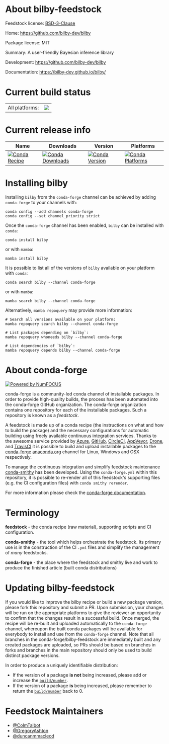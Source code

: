 About bilby-feedstock
=====================

Feedstock license: [BSD-3-Clause](https://github.com/conda-forge/bilby-feedstock/blob/main/LICENSE.txt)

Home: https://github.com/bilby-dev/bilby

Package license: MIT

Summary: A user-friendly Bayesian inference library

Development: https://github.com/bilby-dev/bilby

Documentation: https://bilby-dev.github.io/bilby/

Current build status
====================


<table><tr><td>All platforms:</td>
    <td>
      <a href="https://dev.azure.com/conda-forge/feedstock-builds/_build/latest?definitionId=2564&branchName=main">
        <img src="https://dev.azure.com/conda-forge/feedstock-builds/_apis/build/status/bilby-feedstock?branchName=main">
      </a>
    </td>
  </tr>
</table>

Current release info
====================

| Name | Downloads | Version | Platforms |
| --- | --- | --- | --- |
| [![Conda Recipe](https://img.shields.io/badge/recipe-bilby-green.svg)](https://anaconda.org/conda-forge/bilby) | [![Conda Downloads](https://img.shields.io/conda/dn/conda-forge/bilby.svg)](https://anaconda.org/conda-forge/bilby) | [![Conda Version](https://img.shields.io/conda/vn/conda-forge/bilby.svg)](https://anaconda.org/conda-forge/bilby) | [![Conda Platforms](https://img.shields.io/conda/pn/conda-forge/bilby.svg)](https://anaconda.org/conda-forge/bilby) |

Installing bilby
================

Installing `bilby` from the `conda-forge` channel can be achieved by adding `conda-forge` to your channels with:

```
conda config --add channels conda-forge
conda config --set channel_priority strict
```

Once the `conda-forge` channel has been enabled, `bilby` can be installed with `conda`:

```
conda install bilby
```

or with `mamba`:

```
mamba install bilby
```

It is possible to list all of the versions of `bilby` available on your platform with `conda`:

```
conda search bilby --channel conda-forge
```

or with `mamba`:

```
mamba search bilby --channel conda-forge
```

Alternatively, `mamba repoquery` may provide more information:

```
# Search all versions available on your platform:
mamba repoquery search bilby --channel conda-forge

# List packages depending on `bilby`:
mamba repoquery whoneeds bilby --channel conda-forge

# List dependencies of `bilby`:
mamba repoquery depends bilby --channel conda-forge
```


About conda-forge
=================

[![Powered by
NumFOCUS](https://img.shields.io/badge/powered%20by-NumFOCUS-orange.svg?style=flat&colorA=E1523D&colorB=007D8A)](https://numfocus.org)

conda-forge is a community-led conda channel of installable packages.
In order to provide high-quality builds, the process has been automated into the
conda-forge GitHub organization. The conda-forge organization contains one repository
for each of the installable packages. Such a repository is known as a *feedstock*.

A feedstock is made up of a conda recipe (the instructions on what and how to build
the package) and the necessary configurations for automatic building using freely
available continuous integration services. Thanks to the awesome service provided by
[Azure](https://azure.microsoft.com/en-us/services/devops/), [GitHub](https://github.com/),
[CircleCI](https://circleci.com/), [AppVeyor](https://www.appveyor.com/),
[Drone](https://cloud.drone.io/welcome), and [TravisCI](https://travis-ci.com/)
it is possible to build and upload installable packages to the
[conda-forge](https://anaconda.org/conda-forge) [anaconda.org](https://anaconda.org/)
channel for Linux, Windows and OSX respectively.

To manage the continuous integration and simplify feedstock maintenance
[conda-smithy](https://github.com/conda-forge/conda-smithy) has been developed.
Using the ``conda-forge.yml`` within this repository, it is possible to re-render all of
this feedstock's supporting files (e.g. the CI configuration files) with ``conda smithy rerender``.

For more information please check the [conda-forge documentation](https://conda-forge.org/docs/).

Terminology
===========

**feedstock** - the conda recipe (raw material), supporting scripts and CI configuration.

**conda-smithy** - the tool which helps orchestrate the feedstock.
                   Its primary use is in the construction of the CI ``.yml`` files
                   and simplify the management of *many* feedstocks.

**conda-forge** - the place where the feedstock and smithy live and work to
                  produce the finished article (built conda distributions)


Updating bilby-feedstock
========================

If you would like to improve the bilby recipe or build a new
package version, please fork this repository and submit a PR. Upon submission,
your changes will be run on the appropriate platforms to give the reviewer an
opportunity to confirm that the changes result in a successful build. Once
merged, the recipe will be re-built and uploaded automatically to the
`conda-forge` channel, whereupon the built conda packages will be available for
everybody to install and use from the `conda-forge` channel.
Note that all branches in the conda-forge/bilby-feedstock are
immediately built and any created packages are uploaded, so PRs should be based
on branches in forks and branches in the main repository should only be used to
build distinct package versions.

In order to produce a uniquely identifiable distribution:
 * If the version of a package **is not** being increased, please add or increase
   the [``build/number``](https://docs.conda.io/projects/conda-build/en/latest/resources/define-metadata.html#build-number-and-string).
 * If the version of a package **is** being increased, please remember to return
   the [``build/number``](https://docs.conda.io/projects/conda-build/en/latest/resources/define-metadata.html#build-number-and-string)
   back to 0.

Feedstock Maintainers
=====================

* [@ColmTalbot](https://github.com/ColmTalbot/)
* [@GregoryAshton](https://github.com/GregoryAshton/)
* [@duncanmmacleod](https://github.com/duncanmmacleod/)

